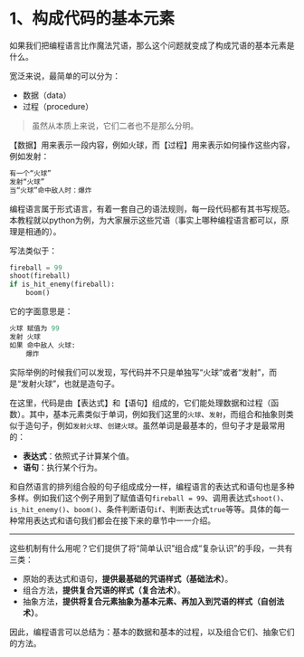 # 1、构成代码的基本元素

如果我们把编程语言比作魔法咒语，那么这个问题就变成了构成咒语的基本元素是什么。

宽泛来说，最简单的可以分为：

* 数据（data）
* 过程（procedure）

> 虽然从本质上来说，它们二者也不是那么分明。

【数据】用来表示一段内容，例如火球，而【过程】用来表示如何操作这些内容，例如发射：

```python
有一个“火球”
发射“火球”
当“火球”命中敌人时：爆炸
```

编程语言属于形式语言，有着一套自己的语法规则，每一段代码都有其书写规范。本教程就以python为例，为大家展示这些咒语（事实上哪种编程语言都可以，原理是相通的）。

写法类似于：

```python
fireball = 99
shoot(fireball)
if is_hit_enemy(fireball):
    boom()
```

它的字面意思是：

```python
火球 赋值为 99
发射 火球
如果 命中敌人 火球:
    爆炸
```

实际举例的时候我们可以发现，写代码并不只是单独写“火球”或者“发射”，而是“发射火球”，也就是造句子。

在这里，代码是由【表达式】和【语句】组成的，它们能处理数据和过程（函数）。其中，基本元素类似于单词，例如我们这里的`火球`、`发射`，而组合和抽象则类似于造句子，例如`发射火球`、`创建火球`。虽然单词是最基本的，但句子才是最常用的：

* **表达式**：依照式子计算某个值。
* **语句**：执行某个行为。&#x20;

和自然语言的排列组合般的句子组成成分一样，编程语言的表达式和语句也是多种多样。例如我们这个例子用到了赋值语句`fireball = 99`、调用表达式`shoot()`、`is_hit_enemy()`、`boom()`、条件判断语句`if`、判断表达式`true`等等。具体的每一种常用表达式和语句我们都会在接下来的章节中一一介绍。

***

这些机制有什么用呢？它们提供了将“简单认识”组合成“复杂认识”的手段，一共有三类：

* 原始的表达式和语句，**提供最基础的咒语样式（基础法术）**。
* 组合方法，**提供复合咒语的样式（复合法术）**。
* 抽象方法，**提供将复合元素抽象为基本元素、再加入到咒语的样式（自创法术）**。

因此，编程语言可以总结为：基本的数据和基本的过程，以及组合它们、抽象它们的方法。

